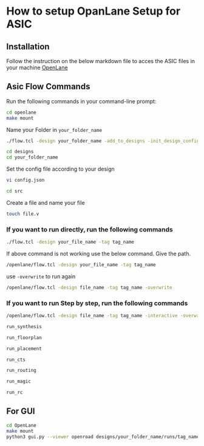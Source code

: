 # How to setup OpanLane Setup for ASIC

## Installation
Follow the instruction on the below markdown file to acces the ASIC files in your machine
[OpenLane](https://github.com/The-OpenROAD-Project/OpenLane/blob/master/README.md)

## Asic Flow Commands
Run the following commands in your command-line prompt:

```sh
cd openlane
make mount
```

Name your Folder in `your_folder_name`
```sh
./flow.tcl -design your_folder_name -add_to_designs -init_design_config
```

```sh
cd designs
cd your_folder_name
```
Set the config file according to your design
```sh
vi config.json	
```

```sh
cd src
```
Create a file and name your file 
```sh
touch file.v
```
### If you want to run directly, run the following commands
```sh
./flow.tcl -design your_file_name -tag tag_name
```
If above command is not working use the below command. Give the path.
```sh
/openlane/flow.tcl -design your_file_name -tag tag_name
```
use `-overwrite` to run again
```sh
/openlane/flow.tcl -design file_name -tag tag_name -overwrite
```
### If you want to run Step by step, run the following commands
```sh
/openlane/flow.tcl -design file_name -tag tag_name -interactive -overwrite
```

```sh
run_synthesis
```
```sh
run_floorplan
```
```sh
run_placement
```
```sh
run_cts
```
```sh
run_routing
```
```sh
run_magic
```
```sh
run_rc
```
## For GUI

```sh
cd OpenLane
make mount
python3 gui.py --viewer openroad designs/your_folder_name/runs/tag_name/
```
